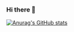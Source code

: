 ### Hi there 👋
[![Anurag's GitHub stats](https://github-readme-stats.vercel.app/api?username=NY1024)](https://github.com/anuraghazra/github-readme-stats)

<!--
**NY1024/NY1024** is a ✨ _special_ ✨ repository because its `README.md` (this file) appears on your GitHub profile.

Here are some ideas to get you started:

🔭 I’m currently studying on University of Chinese Acedemy of Sciences.
🌱 I’m currently learning Trustworthy AI,including adversarial attack,backdoor attack,data privacy and so on.

